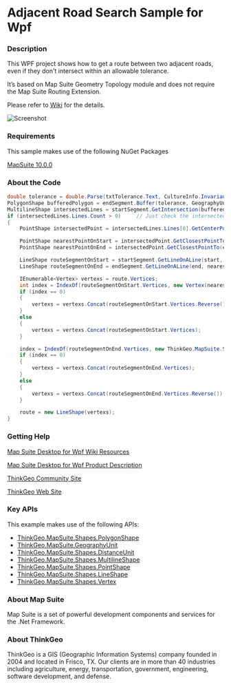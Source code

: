 # Adjacent Road Search Sample for Wpf

### Description

This WPF project shows how to get a route between two adjacent roads, even if they don't intersect within an allowable tolerance. 

It’s based on Map Suite Geometry Topology module and does not require the Map Suite Routing Extension.  
              
Please refer to [Wiki](http://wiki.thinkgeo.com/wiki/map_suite_desktop_for_wpf) for the details.

![Screenshot](https://github.com/ThinkGeo/AdjacentRoadSearchSample-ForWpf/blob/master/Screenshot.gif)

### Requirements

This sample makes use of the following NuGet Packages

[MapSuite 10.0.0](https://www.nuget.org/packages?q=ThinkGeo)

### About the Code
```csharp
double tolerance = double.Parse(txtTolerance.Text, CultureInfo.InvariantCulture);
PolygonShape bufferedPolygon = endSegment.Buffer(tolerance, GeographyUnit.DecimalDegree, DistanceUnit.Meter).Polygons[0];
MultilineShape intersectedLines = startSegment.GetIntersection(bufferedPolygon) as MultilineShape;
if (intersectedLines.Lines.Count > 0)     // Just check the intersected within allowed tolerance.
{
    PointShape intersectedPoint = intersectedLines.Lines[0].GetCenterPoint();

    PointShape nearestPointOnStart = intersectedPoint.GetClosestPointTo(startSegment, GeographyUnit.DecimalDegree);
    PointShape nearestPointOnEnd = intersectedPoint.GetClosestPointTo(endSegment, GeographyUnit.DecimalDegree);

    LineShape routeSegmentOnStart = startSegment.GetLineOnALine(start, nearestPointOnStart) as LineShape;
    LineShape routeSegmentOnEnd = endSegment.GetLineOnALine(end, nearestPointOnEnd) as LineShape;

    IEnumerable<Vertex> vertexs = route.Vertices;
    int index = IndexOf(routeSegmentOnStart.Vertices, new Vertex(nearestPointOnStart));
    if (index == 0)
    {
        vertexs = vertexs.Concat(routeSegmentOnStart.Vertices.Reverse());
    }
    else
    {
        vertexs = vertexs.Concat(routeSegmentOnStart.Vertices);
    }

    index = IndexOf(routeSegmentOnEnd.Vertices, new ThinkGeo.MapSuite.Shapes.Vertex(nearestPointOnEnd));
    if (index == 0)
    {
        vertexs = vertexs.Concat(routeSegmentOnEnd.Vertices);
    }
    else
    {
        vertexs = vertexs.Concat(routeSegmentOnEnd.Vertices.Reverse());
    }

    route = new LineShape(vertexs);
}
```
### Getting Help

[Map Suite Desktop for Wpf Wiki Resources](http://wiki.thinkgeo.com/wiki/map_suite_desktop_for_wpf)

[Map Suite Desktop for Wpf Product Description](https://thinkgeo.com/ui-controls#desktop-platforms)

[ThinkGeo Community Site](http://community.thinkgeo.com/)

[ThinkGeo Web Site](http://www.thinkgeo.com)

### Key APIs
This example makes use of the following APIs:

- [ThinkGeo.MapSuite.Shapes.PolygonShape](http://wiki.thinkgeo.com/wiki/api/thinkgeo.mapsuite.shapes.polygonshape)
- [ThinkGeo.MapSuite.GeographyUnit](http://wiki.thinkgeo.com/wiki/api/thinkgeo.mapsuite.geographyunit)
- [ThinkGeo.MapSuite.Shapes.DistanceUnit](http://wiki.thinkgeo.com/wiki/api/thinkgeo.mapsuite.shapes.distanceunit)
- [ThinkGeo.MapSuite.Shapes.MultilineShape](http://wiki.thinkgeo.com/wiki/api/thinkgeo.mapsuite.shapes.multilineshape)
- [ThinkGeo.MapSuite.Shapes.PointShape](http://wiki.thinkgeo.com/wiki/api/thinkgeo.mapsuite.shapes.pointshape)
- [ThinkGeo.MapSuite.Shapes.LineShape](http://wiki.thinkgeo.com/wiki/api/thinkgeo.mapsuite.shapes.lineshape)
- [ThinkGeo.MapSuite.Shapes.Vertex](http://wiki.thinkgeo.com/wiki/api/thinkgeo.mapsuite.shapes.vertex)

### About Map Suite
Map Suite is a set of powerful development components and services for the .Net Framework.

### About ThinkGeo
ThinkGeo is a GIS (Geographic Information Systems) company founded in 2004 and located in Frisco, TX. Our clients are in more than 40 industries including agriculture, energy, transportation, government, engineering, software development, and defense.

